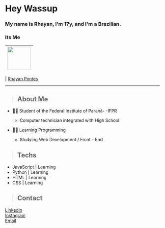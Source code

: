 # Hey Wassup

### My name is Rhayan, I'm 17y, and I'm a Brazilian.

### Its Me

| [<img src="https://avatars.githubusercontent.com/u/81394506?v=4" width="75px;"/>](https://github.com/rhayanpontes) |
| :------------------------------------------------------------------------------------------------------------------------: |

| [Rhayan Pontes](https://github.com/rhayanpontes)

<hr>

> ## About Me

* 👨‍🏫 Student of the Federal Institute of Paraná- -IFPR
  * Computer technician integrated with High School 

* 👨‍💻 Learning Programming
  *  Studying Web Development / Front - End 

> ## Techs
+ JavaScript | Learning
+ Python | Learning
+ HTML  | Learning
+ CSS  | Learning


> ## Contact
[Linkedin](https://www.linkedin.com/in/rhayan-pontes-618a2220a/) <br>
[Instagram](https://instagram.com/rhyanpontess) <br>
[Email](mailto:danyelppontes234@gmail.com)
